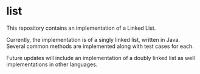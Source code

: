 # list
This repository contains an implementation of a Linked List.

Currently, the implementation is of a singly linked list, written in Java. Several common methods are implemented along with test cases for each.

Future updates will include an implementation of a doubly linked list as well implementations in other languages.
